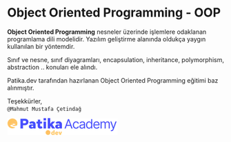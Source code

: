 # Object Oriented Programming - OOP
**Object Oriented Programming** nesneler üzerinde işlemlere odaklanan programlama dili modelidir. Yazılım geliştirme alanında oldukça yaygın kullanılan bir yöntemdir.

Sınıf ve nesne, sınıf diyagramları, encapsulation, inheritance, polymorphism, abstraction .. konuları ele alındı.

Patika.dev tarafından hazırlanan Object Oriented Programming eğitimi baz alınmıştır.  

Teşekkürler,   
`@Mahmut Mustafa Çetindağ`

![](Subjects/img/academy-logo.webp)
